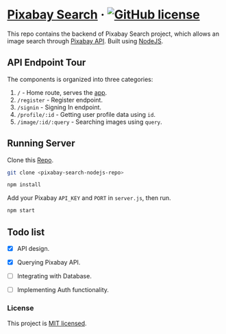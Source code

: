 
# [Pixabay Search](https://github.com/0xfr0ntier/pixabay-search-nodejs) &middot; [![GitHub license](https://img.shields.io/badge/license-MIT-blue.svg)](https://github.com/0xfr0ntier/pixabay-search-nodejs/blob/main/LICENSE)

This repo contains the backend of Pixabay Search project, which allows an image search through [Pixabay API](https://pixabay.com/api/docs/). Built using [NodeJS](https://github.com/nodejs/node).

## API Endpoint Tour

The components is organized into three categories: 

1. `/` - Home route, serves the [app](https://github.com/0xfr0ntier/pixabay-search-react).
2. `/register` - Register endpoint.
3. `/signin` - Signing In endpoint.
4. `/profile/:id` - Getting user profile data using `id`.
5. `/image/:id/:query` - Searching images using `query`.

## Running Server


Clone this [Repo](https://github.com/0xfr0ntier/pixabay-search-nodejs).

```sh
git clone <pixabay-search-nodejs-repo>

npm install
```
Add your Pixabay `API_KEY` and `PORT` in `server.js`, then run.

```sh
npm start
```

## Todo list

 - [x] API design.
 - [x] Querying Pixabay API.
 - [ ] Integrating with Database.
 - [ ] Implementing Auth functionality.


### License
This project is [MIT licensed](https://github.com/0xfr0ntier/pixabay-search-nodejs/blob/main/LICENSE).
